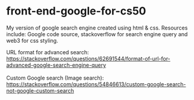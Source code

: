 # front-end-google-for-cs50
My version of google search engine created using html &amp; css.
Resources include: Google code source, stackoverflow for search engine query and web3 for css styling.

URL format for advanced search:
https://stackoverflow.com/questions/62691544/format-of-url-for-advanced-google-search-engine-query
<br></br>
Custom Google search (Image search):
https://stackoverflow.com/questions/54846613/custom-google-search-not-google-custom-search

